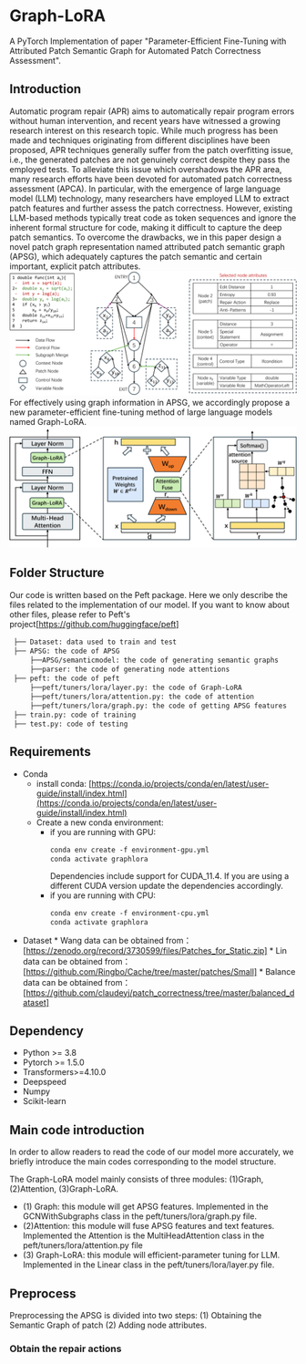 # Graph-LoRA
A PyTorch Implementation of paper "Parameter-Efficient Fine-Tuning with Attributed Patch Semantic Graph for Automated Patch Correctness Assessment". 
## Introduction
Automatic program repair (APR) aims to automatically repair program errors without human intervention, and recent years have witnessed a growing research interest on this research topic. While much progress has been made and techniques originating from different disciplines have been proposed, APR techniques generally suffer from the patch overfitting issue, i.e., the generated patches are not genuinely correct despite they pass the employed tests. To alleviate this issue which overshadows the APR area, many research efforts have been devoted for automated patch correctness assessment (APCA). In particular, with the emergence of large language model (LLM) technology, many researchers have employed LLM to extract patch features and further assess the patch correctness. However, existing LLM-based methods typically treat code as token sequences and ignore the inherent formal structure for code, making it difficult to capture the deep patch semantics. To overcome the drawbacks, we in this paper design a novel patch graph representation named attributed patch semantic graph (APSG), which adequately captures the patch semantic and certain important, explicit patch attributes.![the structure of APSG.](APSG.png) For effectively using graph information in APSG, we accordingly propose a new parameter-efficient fine-tuning method of large language models named Graph-LoRA.
![the structure of Graph-LoRA.](Graph-LoRA.png)
## Folder Structure
Our code is written based on the Peft package. Here we only describe the files related to the implementation of our model. If you want to know about other files, please refer to Peft's project[https://github.com/huggingface/peft]
```
 ├── Dataset: data used to train and test
 ├── APSG: the code of APSG
     ├──APSG/semanticmodel: the code of generating semantic graphs
     ├──parser: the code of generating node attentions
 ├── peft: the code of peft
     ├──peft/tuners/lora/layer.py: the code of Graph-LoRA
     ├──peft/tuners/lora/attention.py: the code of attention
     ├──peft/tuners/lora/graph.py: the code of getting APSG features
 ├── train.py: code of training
 ├── test.py: code of testing
```
## Requirements
* Conda
  * install conda: [https://conda.io/projects/conda/en/latest/user-guide/install/index.html](https://conda.io/projects/conda/en/latest/user-guide/install/index.html)
  * Create a new conda environment:
      * if you are running with GPU: 
        ```
        conda env create -f environment-gpu.yml
        conda activate graphlora
        ```
        Dependencies include support for CUDA_11.4. If you are using a different CUDA version update the dependencies accordingly.
      * if you are running with CPU:   
        ```
        conda env create -f environment-cpu.yml
        conda activate graphlora
* Dataset
      * Wang data can be obtained from：[https://zenodo.org/record/3730599/files/Patches_for_Static.zip]
      * Lin data can be obtained from：[https://github.com/Ringbo/Cache/tree/master/patches/Small]
      * Balance data can be obtained from：[https://github.com/claudeyj/patch_correctness/tree/master/balanced_dataset]
## Dependency
* Python >= 3.8
* Pytorch >= 1.5.0
* Transformers>=4.10.0
* Deepspeed
* Numpy
* Scikit-learn
## Main code introduction
In order to allow readers to read the code of our model more accurately, we briefly introduce the main codes corresponding to the model structure.

The Graph-LoRA model mainly consists of three modules: (1)Graph, (2)Attention, (3)Graph-LoRA.
* (1) Graph: this module will get APSG features. Implemented in the GCNWithSubgraphs class in the peft/tuners/lora/graph.py file.
* (2)Attention: this module will fuse APSG features and text features. Implemented the Attention is the MultiHeadAttention class in the peft/tuners/lora/attention.py file
* (3) Graph-LoRA: this module will efficient-parameter tuning for LLM. Implemented in the Linear class in the peft/tuners/lora/layer.py file.
## Preprocess
Preprocessing the APSG is divided into two steps: (1) Obtaining the Semantic Graph of patch  (2) Adding node attributes.
### Obtain the repair actions
```
